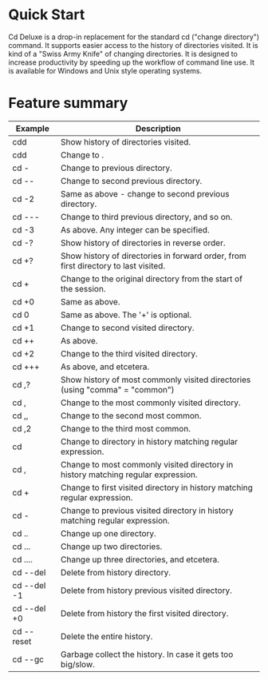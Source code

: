 # Quick Start

Cd Deluxe is a drop-in replacement for the standard cd ("change directory") command. It supports easier access to the history of directories visited. It is kind of a "Swiss Army Knife" of changing directories. It is designed to increase productivity by speeding up the workflow of command line use. It is available for Windows and Unix style operating systems.

# Feature summary

| Example | Description |
| --- | --- |
| cdd | Show history of directories visited. |
| cdd <directory> | Change to <directory>. |
| cd - | Change to previous directory. |
| cd -- | Change to second previous directory. |
| cd -2 | Same as above - change to second previous directory. |
| cd --- | Change to third previous directory, and so on. |
| cd -3 | As above.  Any integer can be specified. |
| cd -? | Show history of directories in reverse order. |
| cd +? | Show history of directories in forward order, from first directory to last visited. |
| cd + | Change to the original directory from the start of the session. |
| cd +0 | Same as above. |
| cd 0 | Same as above. The '+' is optional. |
| cd +1 | Change to second visited directory. |
| cd ++ | As above. |
| cd +2 | Change to the third visited directory. |
| cd +++ | As above, and etcetera. |
| cd ,? | Show history of most commonly visited directories (using "comma" = "common") |
| cd , | Change to the most commonly visited directory. |
| cd ,, | Change to the second most common. |
| cd ,2 | Change to the third most common. |
| cd <regex> | Change to directory in history matching regular expression. |
| cd , <regex> | Change to most commonly visited directory in history matching regular expression. |
| cd + <regex> | Change to first visited directory in history matching regular expression. |
| cd - <regex> | Change to previous visited directory in history matching regular expression. |
| cd .. | Change up one directory. |
| cd ... | Change up two directories. |
| cd .... | Change up three directories, and etcetera. |
| cd --del <directory> | Delete from history directory. |
| cd --del -1 | Delete from history previous visited directory. |
| cd --del +0 | Delete from history the first visited directory. |
| cd --reset | Delete the entire history. |
| cd --gc | Garbage collect the history.  In case it gets too big/slow. |


